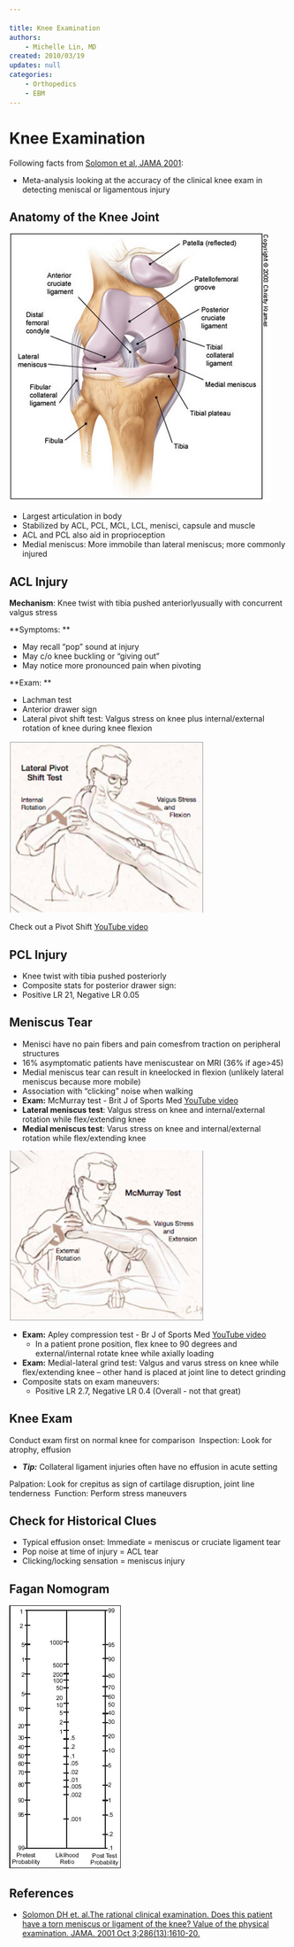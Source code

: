 ```yaml
---

title: Knee Examination
authors:
    - Michelle Lin, MD
created: 2010/03/19
updates: null
categories:
    - Orthopedics
    - EBM
---
```


# Knee Examination

Following facts from [Solomon et al, JAMA 2001](http://www.ncbi.nlm.nih.gov/pubmed/?term=11585485):

- Meta-analysis looking at the accuracy of the clinical knee exam in detecting meniscal or ligamentous injury

## Anatomy of the Knee Joint

![](image-1.png)

- Largest articulation in body
- Stabilized by ACL, PCL, MCL, LCL, menisci, capsule and muscle
- ACL and PCL also aid in proprioception
- Medial meniscus: More immobile than lateral meniscus; more commonly injured 

## ACL Injury

**Mechanism**: Knee twist with tibia pushed anteriorlyusually with concurrent valgus stress

**Symptoms: **

- May recall “pop” sound at injury
- May c/o knee buckling or “giving out”
- May notice more pronounced pain when pivoting

**Exam: **

- Lachman test 
- Anterior drawer sign
- Lateral pivot shift test: Valgus stress on knee plus internal/external rotation of knee during knee flexion

![](image-2.png)

Check out a Pivot Shift [YouTube video](http://www.youtube.com/watch?v=ZWEGB0ToXZo)

## PCL Injury

- Knee twist with tibia pushed posteriorly
- Composite stats for posterior drawer sign: 
- Positive LR 21, Negative LR 0.05 

## Meniscus Tear

- Menisci have no pain fibers and pain comesfrom traction on peripheral structures
- 16% asymptomatic patients have meniscustear on MRI (36% if age>45)
- Medial meniscus tear can result in kneelocked in flexion (unlikely lateral meniscus because more mobile)
- Association with “clicking” noise when walking 
- **Exam:** McMurray test - Brit J of Sports Med [YouTube video](http://www.youtube.com/watch?v=fkt1TOn1UfI)
- **Lateral meniscus test**: Valgus stress on knee and internal/external rotation while flex/extending knee
- **Medial meniscus test**: Varus stress on knee and internal/external rotation while flex/extending knee

![](image-3.png)

- **Exam:** Apley compression test - Br J of Sports Med [YouTube video](http://www.youtube.com/watch?v=w57I1cYXlCA)
  - In a patient prone position, flex knee to 90 degrees and external/internal rotate knee while axially loading
- **Exam:** Medial-lateral grind test: Valgus and varus stress on knee while flex/extending knee – other hand is placed at joint line to detect grinding
- Composite stats on exam maneuvers: 
  - Positive LR 2.7, Negative LR 0.4 (Overall - not that great) 

## Knee Exam

Conduct exam first on normal knee for comparison 
Inspection: Look for atrophy, effusion

- **_Tip:_** Collateral ligament injuries often have no effusion in acute setting

Palpation: Look for crepitus as sign of cartilage disruption, joint line tenderness 
Function: Perform stress maneuvers

## Check for Historical Clues

- Typical effusion onset: Immediate = meniscus or cruciate ligament tear
- Pop noise at time of injury = ACL tear
- Clicking/locking sensation = meniscus injury

## Fagan Nomogram

![](image-4.png)

## References

- [Solomon DH et. al.The rational clinical examination. Does this patient have a torn meniscus or ligament of the knee? Value of the physical examination. JAMA. 2001 Oct 3;286(13):1610-20.](http://www.ncbi.nlm.nih.gov/pubmed/?term=11585485)
